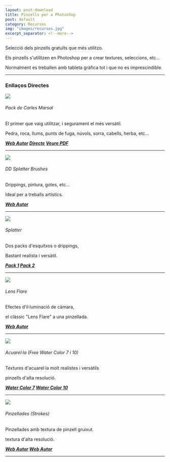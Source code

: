 ```yaml
---
layout: post-download
title: Pinzells per a Photoshop
post: default
category: Recursos
img: "images/recursos.jpg"
excerpt_separator: <!--more-->
---
```


Selecció dels pinzells gratuïts que més utilitzo.

Els pinzells s'utilitzen en Photoshop per a crear textures, seleccions, etc...

Normalment es treballen amb tableta gràfica tot i que no es imprescindible.


<!--more-->


---

### Enllaços Directes


<a href="{{ site.baseurl }}/images/brushes/brushes1.jpg" data-lightbox="roadtrip"><img src="{{ site.baseurl }}/images/brushes/brushes1.jpg"></a>

###### Pack de Carles Marsal
El primer que vaig utilitzar, i segurament el més versàtil.

Pedra, roca, llums, punts de fuga, núvols, sorra, cabells, herba, etc...

<strong><em><a href="http://carlesmarsal.com/about/#footer" title="Baixar desde la web" target="_blank"><i class="icon-cloud-download"></i>Web Autor</a></em>
<em><a href="https://www.dropbox.com/s/h1n73f9hr5msu85/Carles%20Marsal%20Photoshop%20Brushes.zip?dl=0" title="Enllaç directe" target="_blank"><i class="icon-cloud-download"></i>Directe</a></em>
<em><a href="../images/brushes/carlesmarsal.pdf" title="Baixar desde la web" target="_blank"><i class="icon-cloud-download"></i>Veure PDF</a></em></strong>

---
<a href="{{ site.baseurl }}/images/brushes/brushes2.jpg" data-lightbox="roadtrip"><img src="{{ site.baseurl }}/images/brushes/brushes2.jpg"></a>

###### DD Splatter Brushes
Drippings, pintura, gotes, etc...

Ideal per a treballs artístics.

<strong><em><a href="https://www.brusheezy.com/brushes/59244-splatter-brush-collection" title="Baixar desde la web" target="_blank"><i class="icon-cloud-download"></i>Web Autor</a></em></strong>

---
<a href="{{ site.baseurl }}/images/brushes/brushes6.jpg" data-lightbox="roadtrip"><img src="{{ site.baseurl }}/images/brushes/brushes6.jpg"></a>

###### Splatter
Dos packs d'esquitxos o drippings,

Bastant realísta i versàtil. 

<strong><em><a href="https://altrikdout.deviantart.com/art/Splatter-Brush-Pack-the-Second-88862955" title="Baixar desde la web"><i class="icon-cloud-download" target="_blank"></i>Pack 1</a></em>
<em><a href="https://brushez.com/es/splatter-photoshop-brushes-set-20132014cs7.html" title="Enllaç directe" target="_blank"><i class="icon-cloud-download"></i>Pack 2</a></em></strong>

---
<a href="{{ site.baseurl }}/images/brushes/brushes4.jpg" data-lightbox="roadtrip"><img src="{{ site.baseurl }}/images/brushes/brushes4.jpg"></a>

###### Lens Flare
Efectes d'il·luminació de càmara,

el clàssic "Lens Flare" a una pinzellada. 

<strong><em><a href="https://es.brusheezy.com/cepillos/56971-free-lens-flares-pinceles-para-photoshop" title="Baixar desde la web" target="_blank"><i class="icon-cloud-download"></i>Web Autor</a></em></strong>

---
<a href="{{ site.baseurl }}/images/brushes/brushes5.jpg" data-lightbox="roadtrip"><img src="{{ site.baseurl }}/images/brushes/brushes5.jpg"></a>

###### Acuarel·la (Free Water Color 7 i 10)
Textures d'acuarel·la molt realístes i versàtils

pinzells d'alta resolució.

<strong><em><a href="https://www.brusheezy.com/brushes/58203-free-watercolor-photoshop-brushes-7" title="Baixar desde la web" target="_blank"><i class="icon-cloud-download"></i>Water Color 7</a></em>
<em><a href="https://www.brusheezy.com/brushes/58155-free-watercolor-photoshop-brushes-10" title="Enllaç directe" target="_blank"><i class="icon-cloud-download"></i>Water Color 10</a></em></strong>

---
<a href="{{ site.baseurl }}/images/brushes/brushes7.jpg" data-lightbox="roadtrip"><img src="{{ site.baseurl }}/images/brushes/brushes7.jpg"></a>

###### Pinzellades (Strokes)
Pinzellades amb textura de pinzell gruixut.

textura d'alta resolució.

<strong><em><a href="https://www.brusheezy.com/brushes/46702-danger-pig-brush-strokes-pack-01" title="Baixar desde la web" target="_blank"><i class="icon-cloud-download"></i>Web Autor</a></em>
<em><a href="https://es.brusheezy.com/cepillos/46702-peligro-pig-brush-strokes-pack-01" title="Enllaç directe" target="_blank"><i class="icon-cloud-download"></i>Web Autor</a></em></strong>

---


